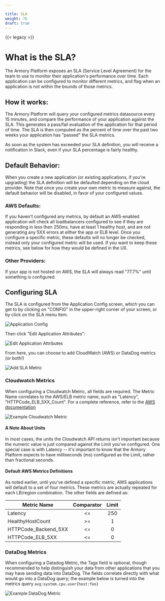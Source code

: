 ```yaml
---

title: SLA
weight: 76
draft: true
---
```


{{< legacy >}}

# What is the SLA?

The Armory Platform exposes an SLA (Service Level Agreement) for the team
to use to monitor their application's performance over time.  Each application
can be configured to monitor different metrics, and flag when an application
is not within the bounds of those metrics.

## How it works:

The Armory Platform will query your configured metrics datasource every 15
minutes, and compare the performance of your application against the SLA.
This generates a pass/fail evaluation of the application for that period 
of time.  The SLA is then computed as the percent of time over the past two
weeks your application has "passed" the SLA metrics.

As soon as the system has exceeded your SLA definition, you will receive
a notification in Slack, even if your SLA percentage is fairly healthy.

## Default Behavior:

When you create a new application (or existing applications, if you're
upgrading) the SLA definition will be defaulted depending on the cloud
provider.  Note that once you create your own metric to measure against,
the default behavior will be disabled, in favor of your configured values.

### AWS Defaults:

If you haven't configured any metrics, by default an AWS-enabled application
will check all loadbalancers configured to see if they are responding in less
then 250ms, have at least 1 healthy host, and are not generating any 5XX
errors at either the app or ELB level.  Once you configure a specific metric,
these defaults will no longer be checked, instead only your configured metric
will be used.  If you want to keep these metrics, see below for how they would
be defined in the UI).

### Other Providers:

If your app is not hosted on AWS, the SLA will always read "77.7%" until
something is configured.

## Configuring SLA

The SLA is configured from the Application Config screen, which you can
get to by clicking on "CONFIG" in the upper-right corner of your screen,
or by click on the SLA menu item.

![Application Config](/images/[87aa1b00f4a1191efe3e2035d10daa4b]_Image-2018-02-13-at-11.34.05-AM.png)

Then click "Edit Application Attributes":

![Edit Application Attributes](/images/[88d39b8093055dbbcfbdae6b42669873]_Image-2018-02-13-at-11.36.29-AM.png)

From here, you can choose to add CloudWatch (AWS) or DataDog metrics (or both!)

![Add SLA Metric](/images/[a6a463f037bb70b519ffbd0042846866]_Image-2018-02-13-at-11.47.50-AM.png)

### Cloudwatch Metrics

When configuring a Cloudwatch Metric, all fields are required.  The Metric
Name correlates to the AWS/ELB metric name, such as "Latency",
"HTTPCode_ELB_5XX_Count".  For a complete reference, refer to the
[AWS documentation](https://docs.aws.amazon.com/AmazonCloudWatch/latest/monitoring/elb-metricscollected.html)

![Example Cloudwatch Metric](/images/Image-2018-02-13-at-12.45.18-PM.png)

#### A Note About Units

In most cases, the units the Cloudwatch API returns isn't important because
the numeric value is just compared against the Limit you've configured.  One
special case is with Latency -- it's important to know that the Armory Platform
expects to have milliseconds (ms) configured as the Limit, rather than
fractional seconds.

#### Default AWS Metrics Definitions

As noted earlier, until you've defined a specific metric, AWS applications
will default to a set of four metrics.  These metrics are actually repeated
for each LB/region combination.  The other fields are defined as:

| Metric Name          | Comparator | Limit |
| -------------------- |:----------:|:-----:|
| Latency              | <=         | 250   |
| HealthyHostCount     | >=         | 1     |
| HTTPCode_Backend_5XX | <=         | 0     |
| HTTPCode_ELB_5XX     | <=         | 0     |

### DataDog Metrics

When configuring a Datadog Metric, the Tags field is optional, though
recommended to help distinguish your data from other applications that you
may have sending data into DataDog.  The fields correlate directly with
what would go into a DataDog query; the example below is turned into the
metrics query `avg:system.cpu.user{host:foo}`

![Example DataDog Metric](/images/Image-2018-02-13-at-12.44.27-PM.png)


